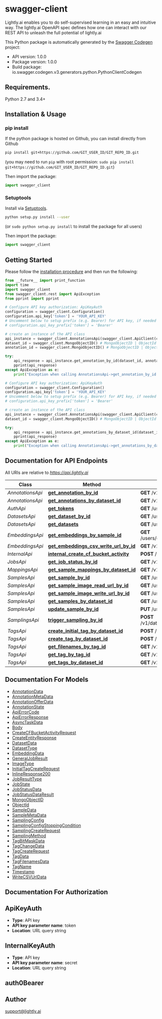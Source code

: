 # swagger-client
Lightly.ai enables you to do self-supervised learning in an easy and intuitive way. The lightly.ai OpenAPI spec defines how one can interact with our REST API to unleash the full potential of lightly.ai

This Python package is automatically generated by the [Swagger Codegen](https://github.com/swagger-api/swagger-codegen) project:

- API version: 1.0.0
- Package version: 1.0.0
- Build package: io.swagger.codegen.v3.generators.python.PythonClientCodegen

## Requirements.

Python 2.7 and 3.4+

## Installation & Usage
### pip install

If the python package is hosted on Github, you can install directly from Github

```sh
pip install git+https://github.com/GIT_USER_ID/GIT_REPO_ID.git
```
(you may need to run `pip` with root permission: `sudo pip install git+https://github.com/GIT_USER_ID/GIT_REPO_ID.git`)

Then import the package:
```python
import swagger_client 
```

### Setuptools

Install via [Setuptools](http://pypi.python.org/pypi/setuptools).

```sh
python setup.py install --user
```
(or `sudo python setup.py install` to install the package for all users)

Then import the package:
```python
import swagger_client
```

## Getting Started

Please follow the [installation procedure](#installation--usage) and then run the following:

```python
from __future__ import print_function
import time
import swagger_client
from swagger_client.rest import ApiException
from pprint import pprint

# Configure API key authorization: ApiKeyAuth
configuration = swagger_client.Configuration()
configuration.api_key['token'] = 'YOUR_API_KEY'
# Uncomment below to setup prefix (e.g. Bearer) for API key, if needed
# configuration.api_key_prefix['token'] = 'Bearer'

# create an instance of the API class
api_instance = swagger_client.AnnotationsApi(swagger_client.ApiClient(configuration))
dataset_id = swagger_client.MongoObjectID() # MongoObjectID | ObjectId of the dataset
annotation_id = swagger_client.MongoObjectID() # MongoObjectID | ObjectId of the annotation

try:
    api_response = api_instance.get_annotation_by_id(dataset_id, annotation_id)
    pprint(api_response)
except ApiException as e:
    print("Exception when calling AnnotationsApi->get_annotation_by_id: %s\n" % e)

# Configure API key authorization: ApiKeyAuth
configuration = swagger_client.Configuration()
configuration.api_key['token'] = 'YOUR_API_KEY'
# Uncomment below to setup prefix (e.g. Bearer) for API key, if needed
# configuration.api_key_prefix['token'] = 'Bearer'

# create an instance of the API class
api_instance = swagger_client.AnnotationsApi(swagger_client.ApiClient(configuration))
dataset_id = swagger_client.MongoObjectID() # MongoObjectID | ObjectId of the dataset

try:
    api_response = api_instance.get_annotations_by_dataset_id(dataset_id)
    pprint(api_response)
except ApiException as e:
    print("Exception when calling AnnotationsApi->get_annotations_by_dataset_id: %s\n" % e)
```

## Documentation for API Endpoints

All URIs are relative to *https://api.lightly.ai*

Class | Method | HTTP request | Description
------------ | ------------- | ------------- | -------------
*AnnotationsApi* | [**get_annotation_by_id**](docs/AnnotationsApi.md#get_annotation_by_id) | **GET** /v1/datasets/{datasetId}/annotations/{annotationId} | 
*AnnotationsApi* | [**get_annotations_by_dataset_id**](docs/AnnotationsApi.md#get_annotations_by_dataset_id) | **GET** /v1/datasets/{datasetId}/annotations | 
*AuthApi* | [**get_tokens**](docs/AuthApi.md#get_tokens) | **GET** /users/tokens | 
*DatasetsApi* | [**get_dataset_by_id**](docs/DatasetsApi.md#get_dataset_by_id) | **GET** /users/datasets/{datasetId} | 
*DatasetsApi* | [**get_datasets**](docs/DatasetsApi.md#get_datasets) | **GET** /users/datasets | 
*EmbeddingsApi* | [**get_embeddings_by_sample_id**](docs/EmbeddingsApi.md#get_embeddings_by_sample_id) | **GET** /users/datasets/{datasetId}/samples/{sampleId}/embeddings | 
*EmbeddingsApi* | [**get_embeddings_csv_write_url_by_id**](docs/EmbeddingsApi.md#get_embeddings_csv_write_url_by_id) | **GET** /v1/datasets/{datasetId}/embeddings/writeCSVUrl | 
*InternalApi* | [**internal_create_cf_bucket_activity**](docs/InternalApi.md#internal_create_cf_bucket_activity) | **POST** /v1/__internal/cloudfunctions/bucket | 
*JobsApi* | [**get_job_status_by_id**](docs/JobsApi.md#get_job_status_by_id) | **GET** /v1/jobs/{jobId} | 
*MappingsApi* | [**get_sample_mappings_by_dataset_id**](docs/MappingsApi.md#get_sample_mappings_by_dataset_id) | **GET** /v1/datasets/{datasetId}/mappings | 
*SamplesApi* | [**get_sample_by_id**](docs/SamplesApi.md#get_sample_by_id) | **GET** /users/datasets/{datasetId}/samples/{sampleId} | 
*SamplesApi* | [**get_sample_image_read_url_by_id**](docs/SamplesApi.md#get_sample_image_read_url_by_id) | **GET** /users/datasets/{datasetId}/samples/{sampleId}/readurl | 
*SamplesApi* | [**get_sample_image_write_url_by_id**](docs/SamplesApi.md#get_sample_image_write_url_by_id) | **GET** /users/datasets/{datasetId}/samples/{sampleId}/writeurl | 
*SamplesApi* | [**get_samples_by_dataset_id**](docs/SamplesApi.md#get_samples_by_dataset_id) | **GET** /users/datasets/{datasetId}/samples | 
*SamplesApi* | [**update_sample_by_id**](docs/SamplesApi.md#update_sample_by_id) | **PUT** /users/datasets/{datasetId}/samples/{sampleId} | 
*SamplingsApi* | [**trigger_sampling_by_id**](docs/SamplingsApi.md#trigger_sampling_by_id) | **POST** /v1/datasets/{datasetId}/embeddings/{embeddingId}/sampling | 
*TagsApi* | [**create_initial_tag_by_dataset_id**](docs/TagsApi.md#create_initial_tag_by_dataset_id) | **POST** /v1/datasets/{datasetId}/tags/initial | 
*TagsApi* | [**create_tag_by_dataset_id**](docs/TagsApi.md#create_tag_by_dataset_id) | **POST** /v1/datasets/{datasetId}/tags | 
*TagsApi* | [**get_filenames_by_tag_id**](docs/TagsApi.md#get_filenames_by_tag_id) | **GET** /v1/datasets/{datasetId}/tags/{tagId}/filenames | 
*TagsApi* | [**get_tag_by_tag_id**](docs/TagsApi.md#get_tag_by_tag_id) | **GET** /v1/datasets/{datasetId}/tags/{tagId} | 
*TagsApi* | [**get_tags_by_dataset_id**](docs/TagsApi.md#get_tags_by_dataset_id) | **GET** /v1/datasets/{datasetId}/tags | 

## Documentation For Models

 - [AnnotationData](docs/AnnotationData.md)
 - [AnnotationMetaData](docs/AnnotationMetaData.md)
 - [AnnotationOfferData](docs/AnnotationOfferData.md)
 - [AnnotationState](docs/AnnotationState.md)
 - [ApiErrorCode](docs/ApiErrorCode.md)
 - [ApiErrorResponse](docs/ApiErrorResponse.md)
 - [AsyncTaskData](docs/AsyncTaskData.md)
 - [Body](docs/Body.md)
 - [CreateCFBucketActivityRequest](docs/CreateCFBucketActivityRequest.md)
 - [CreateEntityResponse](docs/CreateEntityResponse.md)
 - [DatasetData](docs/DatasetData.md)
 - [DatasetType](docs/DatasetType.md)
 - [EmbeddingData](docs/EmbeddingData.md)
 - [GeneralJobResult](docs/GeneralJobResult.md)
 - [ImageType](docs/ImageType.md)
 - [InitialTagCreateRequest](docs/InitialTagCreateRequest.md)
 - [InlineResponse200](docs/InlineResponse200.md)
 - [JobResultType](docs/JobResultType.md)
 - [JobState](docs/JobState.md)
 - [JobStatusData](docs/JobStatusData.md)
 - [JobStatusDataResult](docs/JobStatusDataResult.md)
 - [MongoObjectID](docs/MongoObjectID.md)
 - [ObjectId](docs/ObjectId.md)
 - [SampleData](docs/SampleData.md)
 - [SampleMetaData](docs/SampleMetaData.md)
 - [SamplingConfig](docs/SamplingConfig.md)
 - [SamplingConfigStoppingCondition](docs/SamplingConfigStoppingCondition.md)
 - [SamplingCreateRequest](docs/SamplingCreateRequest.md)
 - [SamplingMethod](docs/SamplingMethod.md)
 - [TagBitMaskData](docs/TagBitMaskData.md)
 - [TagChangeData](docs/TagChangeData.md)
 - [TagCreateRequest](docs/TagCreateRequest.md)
 - [TagData](docs/TagData.md)
 - [TagFilenamesData](docs/TagFilenamesData.md)
 - [TagName](docs/TagName.md)
 - [Timestamp](docs/Timestamp.md)
 - [WriteCSVUrlData](docs/WriteCSVUrlData.md)

## Documentation For Authorization


## ApiKeyAuth

- **Type**: API key
- **API key parameter name**: token
- **Location**: URL query string

## InternalKeyAuth

- **Type**: API key
- **API key parameter name**: secret
- **Location**: URL query string

## auth0Bearer



## Author

support@lightly.ai
